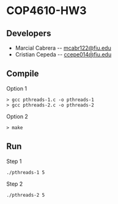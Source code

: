 # COP4610-HW3



## Developers
- Marcial Cabrera -- mcabr122@fiu.edu
- Cristian Cepeda -- ccepe014@fiu.edu

## Compile

Option 1
```
> gcc pthreads-1.c -o pthreads-1
> gcc pthreads-2.c -o pthreads-2
```
Option 2
```
> make
```
## Run

Step 1
```
./pthreads-1 5
```

Step 2
```
./pthreads-2 5
```